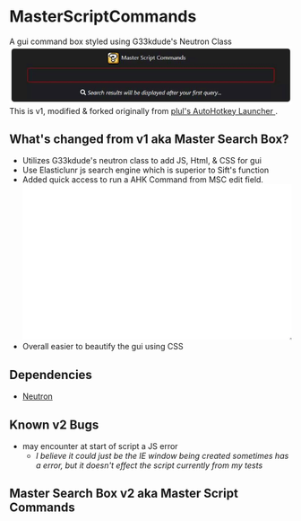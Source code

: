 # MasterScriptCommands

A gui command box styled using G33kdude's Neutron Class  
![](images/ex_MSC_02.gif)  
This is v1, modified & forked originally from [plul's AutoHotkey Launcher ](https://github.com/plul/Public-AutoHotKey-Scripts).

## What's changed from v1 aka Master Search Box?

- Utilizes G33kdude's neutron class to add JS, Html, & CSS for gui
- Use Elasticlunr js search engine which is superior to Sift's function
- Added quick access to run a AHK Command from MSC edit field.  
  !["runAHKCommand"](images/ex_MSC_03.gif)
- Overall easier to beautify the gui using CSS

## Dependencies

- [Neutron](https://github.com/G33kDude/Neutron.ahk)

## Known v2 Bugs

- may encounter at start of script a JS error
  - _I believe it could just be the IE window being created sometimes has a error, but it doesn't effect the script currently from my tests_

## Master Search Box v2 aka Master Script Commands
